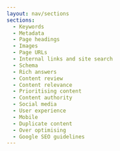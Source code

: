 ```yaml
---
layout: nav/sections
sections:
  - Keywords
  - Metadata
  - Page headings
  - Images
  - Page URLs
  - Internal links and site search
  - Schema
  - Rich answers
  - Content review
  - Content relevance
  - Prioritising content
  - Content authority
  - Social media
  - User experience
  - Mobile
  - Duplicate content
  - Over optimising
  - Google SEO guidelines
---
```

